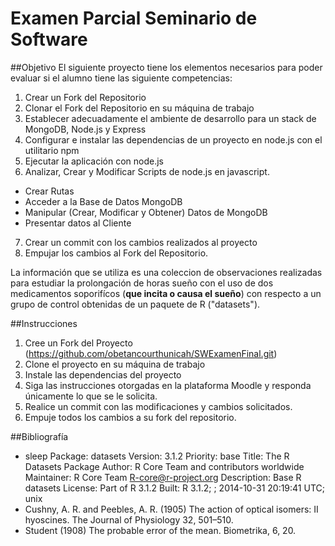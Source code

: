 # Examen Parcial Seminario de Software
##Objetivo
El siguiente proyecto tiene los elementos necesarios para poder evaluar
si el alumno tiene las siguiente competencias:

1. Crear un Fork del Repositorio
2. Clonar el Fork del Repositorio en su máquina de trabajo
3. Establecer adecuadamente el ambiente de desarrollo para un stack de MongoDB, Node.js y Express
4. Configurar e instalar las dependencias de un proyecto en node.js con el utilitario npm
5. Ejecutar la aplicación con node.js
6. Analizar, Crear y Modificar Scripts de node.js en javascript.
  - Crear Rutas
  - Acceder a la Base de Datos MongoDB
  - Manipular (Crear, Modificar y Obtener) Datos de MongoDB
  - Presentar datos al Cliente
7. Crear un commit con los cambios realizados al proyecto
8. Empujar los cambios al Fork del Repositorio.

La información que se utiliza es una coleccion de observaciones realizadas para estudiar
la prolongación de horas sueño con el uso de dos medicamentos soporifícos
(**que incita o causa el sueño**) con respecto a un grupo de control obtenidas de un
paquete de R ("datasets").


##Instrucciones
1. Cree un Fork del Proyecto (https://github.com/obetancourthunicah/SWExamenFinal.git)
2. Clone el proyecto en su máquina de trabajo
3. Instale las dependencias del proyecto
4. Siga las instrucciones otorgadas en la plataforma Moodle y responda únicamente lo que se le solicita.
5. Realice un commit con las modificaciones y cambios solicitados.
6. Empuje todos los cambios a su fork del repositorio.

##Bibliografía
* sleep
    Package: datasets
    Version: 3.1.2
    Priority: base
    Title: The R Datasets Package
    Author: R Core Team and contributors worldwide
    Maintainer: R Core Team <R-core@r-project.org>
    Description: Base R datasets
    License: Part of R 3.1.2
    Built: R 3.1.2; ; 2014-10-31 20:19:41 UTC; unix
* Cushny, A. R. and Peebles, A. R. (1905) The action of optical isomers: II hyoscines. The Journal of Physiology 32, 501–510.
* Student (1908) The probable error of the mean. Biometrika, 6, 20.
